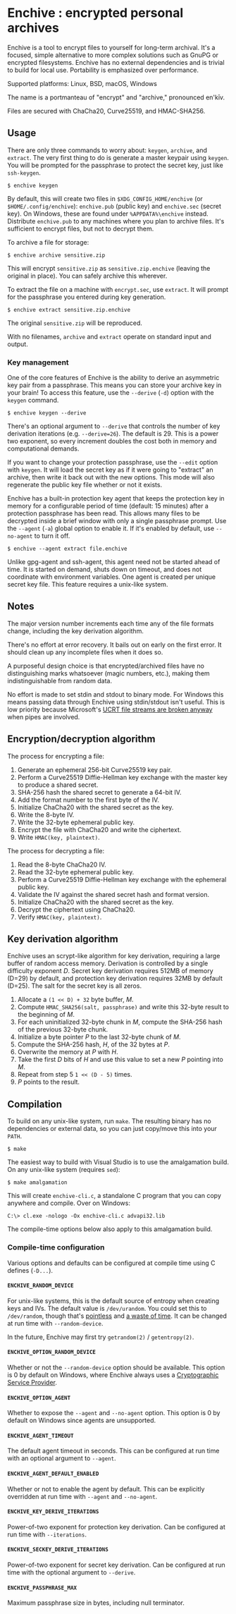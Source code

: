 # Enchive : encrypted personal archives

Enchive is a tool to encrypt files to yourself for long-term archival.
It's a focused, simple alternative to more complex solutions such as
GnuPG or encrypted filesystems. Enchive has no external dependencies
and is trivial to build for local use. Portability is emphasized over
performance.

Supported platforms: Linux, BSD, macOS, Windows

The name is a portmanteau of "encrypt" and "archive," pronounced
en'kīv.

Files are secured with ChaCha20, Curve25519, and HMAC-SHA256.

## Usage

There are only three commands to worry about: `keygen`, `archive`, and
`extract`. The very first thing to do is generate a master keypair
using `keygen`. You will be prompted for the passphrase to protect the
secret key, just like `ssh-keygen`.

    $ enchive keygen

By default, this will create two files in `$XDG_CONFIG_HOME/enchive`
(or `$HOME/.config/enchive`): `enchive.pub` (public key) and
`enchive.sec` (secret key). On Windows, these are found under
`%APPDATA%\enchive` instead. Distribute `enchive.pub` to any machines
where you plan to archive files. It's sufficient to encrypt files, but
not to decrypt them.

To archive a file for storage:

    $ enchive archive sensitive.zip

This will encrypt `sensitive.zip` as `sensitive.zip.enchive` (leaving
the original in place). You can safely archive this wherever.

To extract the file on a machine with `encrypt.sec`, use `extract`. It
will prompt for the passphrase you entered during key generation.

    $ enchive extract sensitive.zip.enchive

The original `sensitive.zip` will be reproduced.

With no filenames, `archive` and `extract` operate on standard input
and output.

### Key management

One of the core features of Enchive is the ability to derive an
asymmetric key pair from a passphrase. This means you can store your
archive key in your brain! To access this feature, use the `--derive`
(`-d`) option with the `keygen` command.

    $ enchive keygen --derive

There's an optional argument to `--derive` that controls the number of
key derivation iterations (e.g. `--derive=26`). The default is 29.
This is a power two exponent, so every increment doubles the cost both
in memory and computational demands.

If you want to change your protection passphrase, use the `--edit`
option with `keygen`. It will load the secret key as if it were going
to "extract" an archive, then write it back out with the new options.
This mode will also regenerate the public key file whether or not it
exists.

Enchive has a built-in protection key agent that keeps the protection
key in memory for a configurable period of time (default: 15 minutes)
after a protection passphrase has been read. This allows many files to
be decrypted inside a brief window with only a single passphrase
prompt. Use the `--agent` (`-a`) global option to enable it. If it's
enabled by default, use `--no-agent` to turn it off.

    $ enchive --agent extract file.enchive

Unlike gpg-agent and ssh-agent, this agent need not be started ahead
of time. It is started on demand, shuts down on timeout, and does not
coordinate with environment variables. One agent is created per unique
secret key file. This feature requires a unix-like system.

## Notes

The major version number increments each time any of the file formats
change, including the key derivation algorithm.

There's no effort at error recovery. It bails out on early on the
first error. It should clean up any incomplete files when it does so.

A purposeful design choice is that encrypted/archived files have no
distinguishing marks whatsoever (magic numbers, etc.), making them
indistinguishable from random data.

No effort is made to set stdin and stdout to binary mode. For Windows
this means passing data through Enchive using stdin/stdout isn't
useful. This is low priority because Microsoft's [UCRT file streams
are broken anyway][pipe] when pipes are involved.

## Encryption/decryption algorithm

The process for encrypting a file:

1. Generate an ephemeral 256-bit Curve25519 key pair.
2. Perform a Curve25519 Diffie-Hellman key exchange with the master
   key to produce a shared secret.
3. SHA-256 hash the shared secret to generate a 64-bit IV.
4. Add the format number to the first byte of the IV.
5. Initialize ChaCha20 with the shared secret as the key.
6. Write the 8-byte IV.
7. Write the 32-byte ephemeral public key.
8. Encrypt the file with ChaCha20 and write the ciphertext.
9. Write `HMAC(key, plaintext)`.

The process for decrypting a file:

1. Read the 8-byte ChaCha20 IV.
2. Read the 32-byte ephemeral public key.
3. Perform a Curve25519 Diffie-Hellman key exchange with the ephemeral
   public key.
4. Validate the IV against the shared secret hash and format version.
5. Initialize ChaCha20 with the shared secret as the key.
6. Decrypt the ciphertext using ChaCha20.
7. Verify `HMAC(key, plaintext)`.

## Key derivation algorithm

Enchive uses an scrypt-like algorithm for key derivation, requiring a
large buffer of random access memory. Derivation is controlled by a
single difficulty exponent *D*. Secret key derivation requires 512MB
of memory (D=29) by default, and protection key derivation requires
32MB by default (D=25). The salt for the secret key is all zeros.

1. Allocate a `(1 << D) + 32` byte buffer, *M*.
2. Compute `HMAC_SHA256(salt, passphrase)` and write this 32-byte
   result to the beginning of *M*.
3. For each uninitialized 32-byte chunk in *M*, compute the SHA-256
   hash of the previous 32-byte chunk.
4. Initialize a byte pointer *P* to the last 32-byte chunk of *M*.
5. Compute the SHA-256 hash, *H*, of the 32 bytes at *P*.
6. Overwrite the memory at *P* with *H*.
7. Take the first *D* bits of *H* and use this value to set a new *P*
   pointing into *M*.
8. Repeat from step 5 `1 << (D - 5)` times.
9. *P* points to the result.

## Compilation

To build on any unix-like system, run `make`. The resulting binary has
no dependencies or external data, so you can just copy/move this into
your `PATH`.

    $ make

The easiest way to build with Visual Studio is to use the amalgamation
build. On any unix-like system (requires `sed`):

    $ make amalgamation

This will create `enchive-cli.c`, a standalone C program that you can
copy anywhere and compile. Over on Windows:

    C:\> cl.exe -nologo -Ox enchive-cli.c advapi32.lib

The compile-time options below also apply to this amalgamation build.

### Compile-time configuration

Various options and defaults can be configured at compile time using C
defines (`-D...`).

#### `ENCHIVE_RANDOM_DEVICE`

For unix-like systems, this is the default source of entropy when
creating keys and IVs. The default value is `/dev/urandom`. You could
set this to `/dev/random`, though that's [pointless][djb] and [a waste
of time][myths]. It can be changed at run time with `--random-device`.

In the future, Enchive may first try `getrandom(2)` / `getentropy(2)`.

#### `ENCHIVE_OPTION_RANDOM_DEVICE`

Whether or not the `--random-device` option should be available. This
option is 0 by default on Windows, where Enchive always uses a
[Cryptographic Service Provider][csp].

#### `ENCHIVE_OPTION_AGENT`

Whether to expose the `--agent` and `--no-agent` option. This option
is 0 by default on Windows since agents are unsupported.

#### `ENCHIVE_AGENT_TIMEOUT`

The default agent timeout in seconds. This can be configured at run
time with an optional argument to `--agent`.

#### `ENCHIVE_AGENT_DEFAULT_ENABLED`

Whether or not to enable the agent by default. This can be explicitly
overridden at run time with `--agent` and `--no-agent`.

#### `ENCHIVE_KEY_DERIVE_ITERATIONS`

Power-of-two exponent for protection key derivation. Can be configured
at run time with `--iterations`.

#### `ENCHIVE_SECKEY_DERIVE_ITERATIONS`

Power-of-two exponent for secret key derivation. Can be configured at
run time with the optional argument to `--derive`.

#### `ENCHIVE_PASSPHRASE_MAX`

Maximum passphrase size in bytes, including null terminator.


[myths]: http://www.2uo.de/myths-about-urandom/
[djb]: https://blog.cr.yp.to/20140205-entropy.html
[getrandom]: https://manpages.debian.org/testing/manpages-dev/getrandom.2.en.html
[getentropy]: http://man.openbsd.org/OpenBSD-current/man2/getentropy.2
[csp]: https://msdn.microsoft.com/en-us/library/windows/desktop/aa380246(v=vs.85).aspx
[pipe]: https://radiance-online.org/pipermail/radiance-dev/2016-March/001576.html
